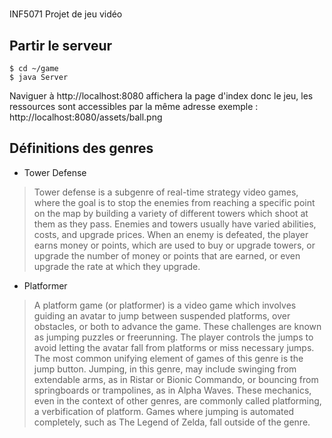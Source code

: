 # <Titre du jeu>

INF5071 Projet de jeu vidéo

## Partir le serveur

`$ cd ~/game`\
`$ java Server`

Naviguer à http://localhost:8080 affichera la page d'index donc le jeu,
les ressources sont accessibles par la même adresse exemple : http://localhost:8080/assets/ball.png

## Définitions des genres

* Tower Defense

>Tower defense is a subgenre of real-time strategy video games, where the goal is to stop the enemies from reaching a specific point on the map by building a variety of different towers which shoot at them as they pass. Enemies and towers usually have varied abilities, costs, and upgrade prices. When an enemy is defeated, the player earns money or points, which are used to buy or upgrade towers, or upgrade the number of money or points that are earned, or even upgrade the rate at which they upgrade.

* Platformer

>A platform game (or platformer) is a video game which involves guiding an avatar to jump between suspended platforms, over obstacles, or both to advance the game. These challenges are known as jumping puzzles or freerunning. The player controls the jumps to avoid letting the avatar fall from platforms or miss necessary jumps. The most common unifying element of games of this genre is the jump button. Jumping, in this genre, may include swinging from extendable arms, as in Ristar or Bionic Commando, or bouncing from springboards or trampolines, as in Alpha Waves. These mechanics, even in the context of other genres, are commonly called platforming, a verbification of platform. Games where jumping is automated completely, such as The Legend of Zelda, fall outside of the genre.
